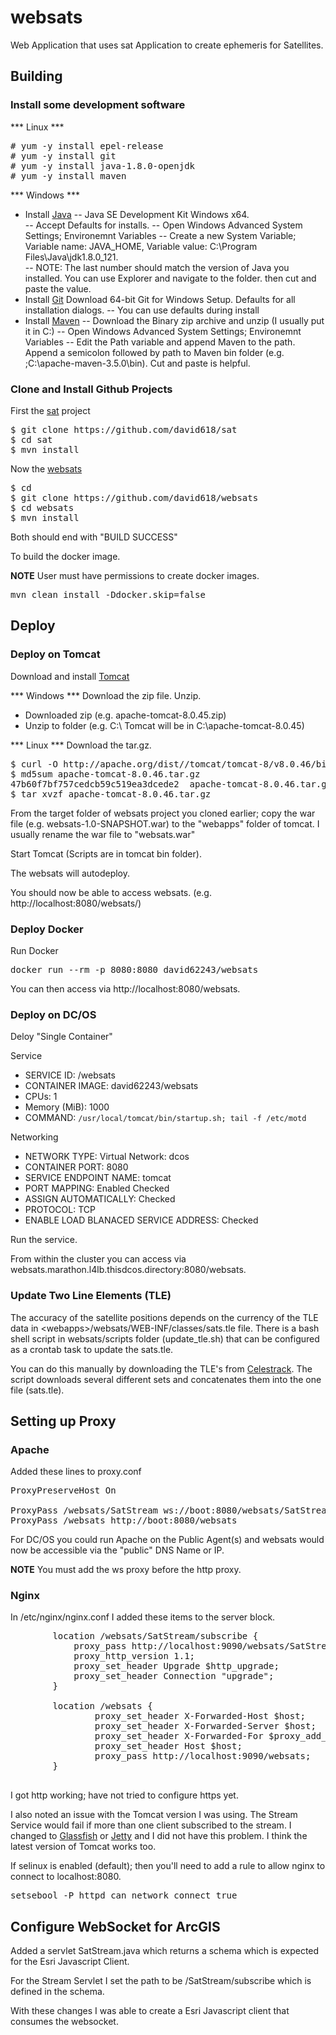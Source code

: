 # websats
Web Application that uses sat Application to create ephemeris for Satellites.

## Building

### Install some development software

*** Linux ***
<pre>
# yum -y install epel-release
# yum -y install git
# yum -y install java-1.8.0-openjdk
# yum -y install maven
</pre>

*** Windows ***
- Install [Java](http://www.oracle.com/technetwork/java/javase/downloads/jdk8-downloads-2133151.html) 
  -- Java SE Development Kit Windows x64.  
  -- Accept Defaults for installs.
  -- Open Windows Advanced System Settings; Environemnt Variables
  -- Create a new System Variable; Variable name: JAVA_HOME, Variable value: C:\Program Files\Java\jdk1.8.0_121.  
  -- NOTE: The last number should match the version of Java you installed. You can use Explorer and navigate to the folder. then cut and paste the value.
- Install [Git](https://git-scm.com/download/win) Download 64-bit Git for Windows Setup. Defaults for all installation dialogs. 
  -- You can use defaults during install
- Install [Maven](https://maven.apache.org/download.cgi)
  -- Download the Binary zip archive and unzip (I usually put it in C:\) 
  -- Open Windows Advanced System Settings; Environemnt Variables
  -- Edit the Path variable and append Maven to the path. Append a semicolon followed by path to Maven bin folder (e.g. ;C:\apache-maven-3.5.0\bin).  Cut and paste is helpful.

### Clone and Install Github Projects

First the [sat](https://github.com/david618/sat) project
<pre>
$ git clone https://github.com/david618/sat
$ cd sat
$ mvn install
</pre>

Now the [websats](https://github.com/david618/websats)
<pre>
$ cd 
$ git clone https://github.com/david618/websats
$ cd websats
$ mvn install 
</pre>

Both should end with "BUILD SUCCESS"

To build the docker image.  

**NOTE** User must have permissions to create docker images.

<pre>
mvn clean install -Ddocker.skip=false
</pre>


## Deploy

### Deploy on Tomcat

Download and install [Tomcat](http://apache.org/dist//tomcat/tomcat-8/)

*** Windows ***
Download the zip file. Unzip.
- Downloaded zip (e.g. apache-tomcat-8.0.45.zip)
- Unzip to folder (e.g. C:\ Tomcat will be in  C:\apache-tomcat-8.0.45)


*** Linux ***
Download the tar.gz. 

<pre>
$ curl -O http://apache.org/dist//tomcat/tomcat-8/v8.0.46/bin/apache-tomcat-8.0.46.tar.gz 
$ md5sum apache-tomcat-8.0.46.tar.gz
47b60f7bf757cedcb59c519ea3dcede2  apache-tomcat-8.0.46.tar.gz
$ tar xvzf apache-tomcat-8.0.46.tar.gz 
</pre>

From the target folder of websats project you cloned earlier; copy the war file (e.g. websats-1.0-SNAPSHOT.war) to the "webapps" folder of tomcat. I usually rename the war file to "websats.war"

Start Tomcat (Scripts are in tomcat bin folder).

The websats will autodeploy.

You should now be able to access websats.  (e.g.  http://localhost:8080/websats/) 

### Deploy Docker

Run Docker 

<pre>
docker run --rm -p 8080:8080 david62243/websats
</pre>

You can then access via http://localhost:8080/websats.

### Deploy on DC/OS

Deloy "Single Container"

Service
- SERVICE ID: /websats
- CONTAINER IMAGE: david62243/websats
- CPUs: 1
- Memory (MiB): 1000
- COMMAND: `/usr/local/tomcat/bin/startup.sh; tail -f /etc/motd`

Networking
- NETWORK TYPE: Virtual Network: dcos
- CONTAINER PORT: 8080
- SERVICE ENDPOINT NAME: tomcat
- PORT MAPPING: Enabled Checked
- ASSIGN AUTOMATICALLY: Checked
- PROTOCOL: TCP
- ENABLE LOAD BLANACED SERVICE ADDRESS: Checked

Run the service.

From within the cluster you can access via websats.marathon.l4lb.thisdcos.directory:8080/websats.


### Update Two Line Elements (TLE)

The accuracy of the satellite positions depends on the currency of the TLE data in &lt;webapps&gt;/websats/WEB-INF/classes/sats.tle file. There is a bash shell script in websats/scripts folder (update_tle.sh) that can be configured as a crontab task to update the sats.tle.

You can do this manually by downloading the TLE's from [Celestrack](https://www.celestrak.com/NORAD/elements/).  The script downloads several different sets and concatenates them into the one file (sats.tle).

## Setting up Proxy

### Apache

Added these lines to proxy.conf 

<pre>
ProxyPreserveHost On

ProxyPass /websats/SatStream ws://boot:8080/websats/SatStream
ProxyPass /websats http://boot:8080/websats
</pre>

For DC/OS you could run Apache on the Public Agent(s) and websats would now be accessible via the "public" DNS Name or IP.  

**NOTE** You must add the ws proxy before the http proxy.

### Nginx

In /etc/nginx/nginx.conf I added these items to the server block.

<pre>
        location /websats/SatStream/subscribe {
            proxy_pass http://localhost:9090/websats/SatStream/subscribe;
            proxy_http_version 1.1;
            proxy_set_header Upgrade $http_upgrade;
            proxy_set_header Connection "upgrade";
        }

        location /websats {
                proxy_set_header X-Forwarded-Host $host;
                proxy_set_header X-Forwarded-Server $host;
                proxy_set_header X-Forwarded-For $proxy_add_x_forwarded_for;
                proxy_set_header Host $host;
                proxy_pass http://localhost:9090/websats;
        }

</pre>

I got http working; have not tried to configure https yet.

I also noted an issue with the Tomcat version I was using. The Stream Service would fail if more than one client subscribed to the stream. I changed to [Glassfish](https://glassfish.java.net/) or [Jetty](http://www.eclipse.org/jetty/download.html) and I did not have this problem. I think the latest version of Tomcat works too.

If selinux is enabled (default); then you'll need to add a rule to allow nginx to connect to localhost:8080.

<pre>
setsebool -P httpd_can_network_connect true
</pre>


## Configure WebSocket for ArcGIS 

Added a servlet SatStream.java which returns a schema which is expected for the Esri Javascript Client.

For the Stream Servlet I set the path to be /SatStream/subscribe which is defined in the schema. 

With these changes I was able to create a Esri Javascript client that consumes the websocket.  







